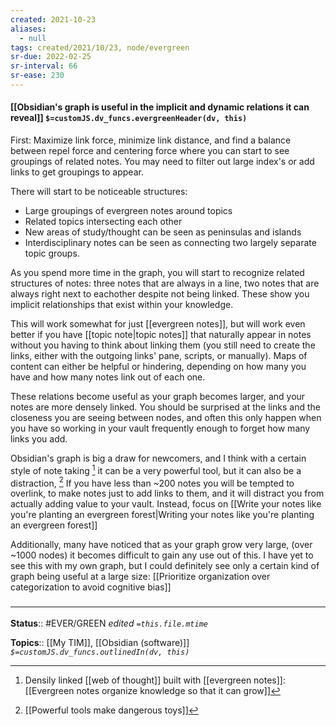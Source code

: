 ```yaml
---
created: 2021-10-23
aliases:
  - null
tags: created/2021/10/23, node/evergreen
sr-due: 2022-02-25
sr-interval: 66
sr-ease: 230
---
```


#### [[Obsidian's graph is useful in the implicit and dynamic relations it can reveal]] `$=customJS.dv_funcs.evergreenHeader(dv, this)`

First: Maximize link force, minimize link distance, and find a balance between repel force and centering force where you can start to see groupings of related notes. You may need to filter out large index's or add links to get groupings to appear.

There will start to be noticeable structures:
- Large groupings of evergreen notes around topics 
- Related topics intersecting each other
- New areas of study/thought can be seen as peninsulas and islands
- Interdisciplinary notes can be seen as connecting two largely separate topic groups. 

As you spend more time in the graph, you will start to recognize related structures of notes: three notes that are always in a line, two notes that are always right next to eachother despite not being linked. These show you implicit relationships that exist within your knowledge. 

This will work somewhat for just [[evergreen notes]], but will work even better if you have [[topic note|topic notes]] that naturally appear in notes without you having to think about linking them (you still need to create the links, either with the outgoing links' pane, scripts, or manually). Maps of content can either be helpful or hindering, depending on how many you have and how many notes link out of each one. 

These relations become useful as your graph becomes larger, and your notes are more densely linked. You should be surprised at the links and the closeness you are seeing between nodes, and often this only happen when you have so working in your vault frequently enough to forget how many links you add.

Obsidian's graph is big a draw for newcomers, 
and I think with a certain style of note taking  [^1]
it can be a very powerful tool, but it can also be a distraction,  [^2]
If you have less than ~200 notes you will be tempted to overlink, 
to make notes just to add links to them,
and it will distract you from actually adding value to your vault.
Instead, focus on [[Write your notes like you're planting an evergreen forest|Writing your notes like you're planting an evergreen forest]] 

Additionally, many have noticed that as your graph grow very large, (over ~1000 nodes) it becomes difficult to gain any use out of this. I have yet to see this with my own graph, but I could definitely see only a certain kind of graph being useful at a large size:
[[Prioritize organization over categorization to avoid cognitive bias]]

[^1]: Densily linked [[web of thought]] built with [[evergreen notes]]: [[Evergreen notes organize knowledge so that it can grow]]
[^2]: [[Powerful tools make dangerous toys]]

### <hr class="footnote"/>

**Status**:: #EVER/GREEN 
*edited `=this.file.mtime`*

**Topics**:: [[My TIM]], [[Obsidian (software)]]
*`$=customJS.dv_funcs.outlinedIn(dv, this)`*
